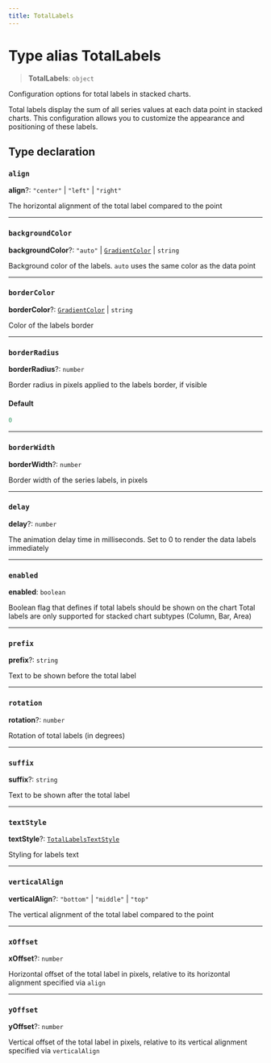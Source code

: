 ```yaml
---
title: TotalLabels
---
```


# Type alias TotalLabels

> **TotalLabels**: `object`

Configuration options for total labels in stacked charts.

Total labels display the sum of all series values at each data point in stacked charts.
This configuration allows you to customize the appearance and positioning of these labels.

## Type declaration

### `align`

**align**?: `"center"` \| `"left"` \| `"right"`

The horizontal alignment of the total label compared to the point

***

### `backgroundColor`

**backgroundColor**?: `"auto"` \| [`GradientColor`](type-alias.GradientColor.md) \| `string`

Background color of the labels. `auto` uses the same color as the data point

***

### `borderColor`

**borderColor**?: [`GradientColor`](type-alias.GradientColor.md) \| `string`

Color of the labels border

***

### `borderRadius`

**borderRadius**?: `number`

Border radius in pixels applied to the labels border, if visible

#### Default

```ts
0
```

***

### `borderWidth`

**borderWidth**?: `number`

Border width of the series labels, in pixels

***

### `delay`

**delay**?: `number`

The animation delay time in milliseconds. Set to 0 to render the data labels immediately

***

### `enabled`

**enabled**: `boolean`

Boolean flag that defines if total labels should be shown on the chart
Total labels are only supported for stacked chart subtypes (Column, Bar, Area)

***

### `prefix`

**prefix**?: `string`

Text to be shown before the total label

***

### `rotation`

**rotation**?: `number`

Rotation of total labels (in degrees)

***

### `suffix`

**suffix**?: `string`

Text to be shown after the total label

***

### `textStyle`

**textStyle**?: [`TotalLabelsTextStyle`](type-alias.TotalLabelsTextStyle.md)

Styling for labels text

***

### `verticalAlign`

**verticalAlign**?: `"bottom"` \| `"middle"` \| `"top"`

The vertical alignment of the total label compared to the point

***

### `xOffset`

**xOffset**?: `number`

Horizontal offset of the total label in pixels, relative to its horizontal alignment specified via `align`

***

### `yOffset`

**yOffset**?: `number`

Vertical offset of the total label in pixels, relative to its vertical alignment specified via `verticalAlign`
